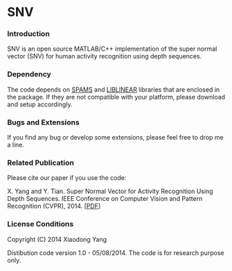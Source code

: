 SNV
====

### Introduction

SNV is an open source MATLAB/C++ implementation of the super normal vector (SNV) for human activity recognition using depth sequences.


### Dependency

The code depends on [SPAMS](http://spams-devel.gforge.inria.fr/downloads.html) and [LIBLINEAR](http://www.csie.ntu.edu.tw/~cjlin/liblinear/) libraries that are enclosed in the package. If they are not compatible with your platform, please download and setup accordingly. 


### Bugs and Extensions

If you find any bug or develop some extensions, please feel free to drop me a line.


### Related Publication

Please cite our paper if you use the code:

X. Yang and Y. Tian. Super Normal Vector for Activity Recognition Using Depth Sequences. IEEE Conference on Computer Vision and Pattern Recognition (CVPR), 2014. [[PDF](http://xiaodongyang.org/publications/papers/cvpr14.pdf)]


### License Conditions

Copyright (C) 2014 Xiaodong Yang 

Distibution code version 1.0 - 05/08/2014. The code is for research purpose only. 
